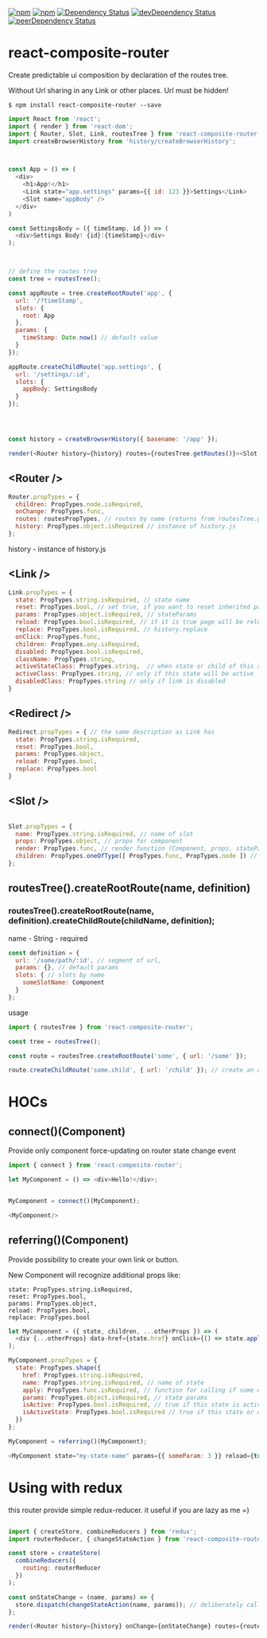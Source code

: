[![npm](http://img.shields.io/npm/v/react-composite-router.svg?style=flat-square)](https://www.npmjs.com/package/react-composite-router)
[![npm](http://img.shields.io/npm/l/react-composite-router.svg?style=flat-square)](http://opensource.org/licenses/MIT)
[![Dependency Status](https://david-dm.org/aliaksandr-master/react-composite-router.svg?style=flat-square)](https://david-dm.org/aliaksandr-master/react-composite-router)
[![devDependency Status](https://david-dm.org/aliaksandr-master/react-composite-router/dev-status.svg?style=flat-square)](https://david-dm.org/aliaksandr-master/react-composite-router#info=devDependencies)
[![peerDependency Status](https://david-dm.org/aliaksandr-master/react-composite-router/peer-status.svg?style=flat-square)](https://david-dm.org/aliaksandr-master/react-composite-router?type=peer)

# react-composite-router
Create predictable ui composition by declaration of the routes tree.

Without Url sharing in any Link or other places. Url must be hidden!

```shell
$ npm install react-composite-router --save
```

```js
import React from 'react';
import { render } from 'react-dom';
import { Router, Slot, Link, routesTree } from 'react-composite-router';
import createBrowserHistory from 'history/createBrowserHistory';



const App = () => (
  <div>
    <h1>App!</h1>
    <Link state="app.settings" params={{ id: 123 }}>Settings</Link>
    <Slot name="appBody" />
  </div>
)

const SettingsBody = ({ timeStamp, id }) => (
  <div>Settings Body! {id}:{timeStamp}</div>
);



// define the routes tree
const tree = routesTree();

const appRoute = tree.createRootRoute('app', {
  url: '/?timeStamp',
  slots: { 
    root: App 
  },
  params: {
    timeStamp: Date.now() // default value
  }
});

appRoute.createChildRoute('app.settings', {
  url: '/settings/:id',
  slots: { 
    appBody: SettingsBody 
  }
});




const history = createBrowserHistory({ basename: '/app' });

render(<Router history={history} routes={routesTree.getRoutes()}><Slot name="root" /></Router>, document.getElementById('root'));
```


## &lt;Router /&gt;
```javascript
Router.propTypes = {
  children: PropTypes.node.isRequired,
  onChange: PropTypes.func,
  routes: routesPropTypes, // routes by name (returns from routesTree.getRoutes())
  history: PropTypes.object.isRequired // instance of history.js
};
```

history - instance of history.js

## &lt;Link /&gt;
```javascript
Link.propTypes = {
  state: PropTypes.string.isRequired, // state name
  reset: PropTypes.bool, // set true, if you want to reset inherited params for transition 
  params: PropTypes.object.isRequired, // stateParams
  reload: PropTypes.bool.isRequired, // if it is true page will be reloaded after click  
  replace: PropTypes.bool.isRequired, // history.replace
  onClick: PropTypes.func,
  children: PropTypes.any.isRequired,
  disabled: PropTypes.bool.isRequired,
  className: PropTypes.string,
  activeStateClass: PropTypes.string,  // when state or child of this state will be active
  activeClass: PropTypes.string, // only if this state will be active
  disabledClass: PropTypes.string // only if link is disabled
}
```

## &lt;Redirect /&gt;
```javascript
Redirect.propTypes = { // the same description as Link has 
  state: PropTypes.string.isRequired,
  reset: PropTypes.bool,
  params: PropTypes.object,
  reload: PropTypes.bool,
  replace: PropTypes.bool
}
```

## &lt;Slot /&gt;
```javascript

Slot.propTypes = {
  name: PropTypes.string.isRequired, // name of slot
  props: PropTypes.object, // props for component
  render: PropTypes.func, // render function (Component, props, stateParams, stateName)
  children: PropTypes.oneOfType([ PropTypes.func, PropTypes.node ]) // fallback children (if slot will be empty in composition). function (props, stateParams, stateName)
};
```

## routesTree().createRootRoute(name, definition)
### routesTree().createRootRoute(name, definition).createChildRoute(childName, definition);

name - String - required

```javascript
const definition = {
  url: '/some/path/:id', // segment of url,
  params: {}, // default params
  slots: { // slots by name
    someSlotName: Component 
  }
};
```


usage
```javascript
import { routesTree } from 'react-composite-router';

const tree = routesTree();

const route = routesTree.createRootRoute('some', { url: '/some' });

route.createChildRoute('some.child', { url: '/child' }); // create an child. name must starts from parent name

```


# HOCs

## connect()(Component)

Provide only component force-updating on router state change event

```javascript
import { connect } from 'react-composite-router';

let MyComponent = () => <div>Hello!</div>;


MyComponent = connect()(MyComponent); 

<MyComponent/>
```

## referring()(Component)

Provide possibility to create your own link or button.

New Component will recognize additional props like:
```
state: PropTypes.string.isRequired,
reset: PropTypes.bool,
params: PropTypes.object,
reload: PropTypes.bool,
replace: PropTypes.bool
```

```javascript
let MyComponent = ({ state, children, ...otherProps }) => (
  <div {...otherProps} data-href={state.href} onClick={() => state.apply()}>{children}</div>
);

MyComponent.propTypes = {
  state: PropTypes.shape({
    href: PropTypes.string.isRequired,
    name: PropTypes.string.isRequired, // name of state
    apply: PropTypes.func.isRequired, // function for calling if some event was fired 
    params: PropTypes.object.isRequired, // state params
    isActive: PropTypes.bool.isRequired, // true if this state is active (exactly)
    isActiveState: PropTypes.bool.isRequired // true if this state or child of this state is active
  })
};

MyComponent = referring()(MyComponent);

<MyComponent state="my-state-name" params={{ someParam: 3 }} reload={true} replace={false} reset={true}/>Some</MyComponent>;

```

# Using with redux

this router provide simple redux-reducer. it useful if you are lazy as me =) 

```javascript

import { createStore, combineReducers } from 'redux';
import routerReducer, { changeStateAction } from 'react-composite-router/lib/redux/reducer';

const store = createStore(
  combineReducers({
    routing: routerReducer   
  })
);

const onStateChange = (name, params) => {
  store.dispatch(changeStateAction(name, params)); // deliberately call store.dispatch or create special handler. up to you
};

render(<Router history={history} onChange={onStateChange} routes={routesTree.getRoutes()}><Slot name="root" /></Router>, document.getElementById('root'));
```
